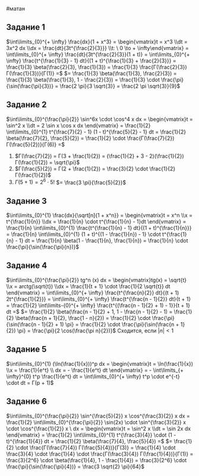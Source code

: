 #матан 
## Задание 1
$\int\limits_{0}^{+ \infty} \frac{dx}{1 + x^3} = \begin{vmatrix}t = x^3 \\dt = 3x^2 dx \\dx = \frac{dt}{3t^{\frac{2}{3}}} \\t: \ 0 \to + \infty\end{vmatrix} = \int\limits_{0}^{+ \infty} \frac{dt}{3t^{\frac{2}{3}}(1 + t)} = \int\limits_{0}^{+ \infty} \frac{t^{\frac{1}{3} - 1} dt}{(1 + t)^{\frac{1}{3} + \frac{2}{3}}} = \frac{1}{3} \beta(\frac{2}{3}, \frac{1}{3}) = \frac{1}{3} \frac{Г(\frac{2}{3}) Г(\frac{1}{3})}{Г(1)} =$
$= \frac{1}{3} \beta(\frac{1}{3}, \frac{2}{3}) = \frac{1}{3} \beta(\frac{1}{3}, 1 - \frac{2}{3}) = \frac{1}{3} \cdot \frac{\pi}{\sin(\frac{\pi}{3})} = \frac{2 \pi}{3 \sqrt{3}} = \frac{2 \pi \sqrt{3}}{9}$

## Задание 2
$\int\limits_{0}^{\frac{\pi}{2}} \sin^6x \cdot \cos^4 x dx = \begin{vmatrix}t = \sin^2 x \\dt = 2 \sin x \cos x dx \end{vmatrix} = \frac{1}{2} \int\limits_{0}^{1} t^{\frac{7}{2} - 1} (1 - t)^{\frac{5}{2} - 1} dt = \frac{1}{2} \beta(\frac{7}{2}, \frac{5}{2}) = \frac{1}{2} \cdot \frac{Г(\frac{7}{2}) Г(\frac{5}{2})}{Г(6)} =$
1) $Г(\frac{7}{2}) = Г(3 + \frac{1}{2}) = (\frac{1}{2} + 3 - 2)(\frac{1}{2}) Г(\frac{1}{2}) = \sqrt{\pi}$
2) $Г(\frac{5}{2}) = Г(2 + \frac{1}{2}) = \frac{3}{2} \cdot \frac{1}{2} Г(\frac{1}{2})$
3) $Г(5 + 1) = 2^6 \cdot 5!$
$= \frac{3 \pi}{\frac{5}{2}}$

## Задание 3
$\int\limits_{0}^{1} \frac{dx}{\sqrt[n]{1 + x^n}} = \begin{vmatrix}t = x^n \\x = t^{\frac{1}{n}} \\dx = \frac{1}{n} \cdot t^{\frac{1}{n} - 1}dt \end{vmatrix} = \frac{1}{n} \int\limits_{0}^{1} \frac{t^{\frac{1}{n} - 1} dt}{(1 + t)^{\frac{1}{n}}} = \frac{1}{n} \int\limits_{0}^{1} (1 + t)^{(1 - \frac{1}{n}) - 1} \cdot t^{\frac{1}{n} - 1} dt = \frac{1}{n} \beta(1 - \frac{1}{n}, \frac{1}{n}) = \frac{1}{n} \cdot \frac{\pi}{\sin(\frac{\pi}{n})}$

## Задание 4
$\int\limits_{0}^{\frac{\pi}{2}} tg^n (x) dx = \begin{vmatrix}tg(x) = \sqrt{t} \\x = arctg(\sqrt{t}) \\dx = \frac{1}{t + 1} \cdot \frac{1}{2 \sqrt{t}} dt \end{vmatrix} = \int\limits_{0}^{+ \infty} \frac{t^{\frac{n}{2}} dt}{(t + 1) 2t^{\frac{1}{2}}} = \int\limits_{0}^{+ \infty} \frac{t^{\frac{n - 1}{2}} dt}{t + 1} = \frac{1}{2} \int\limits-{0}^{+ \infty} \frac{t^{(\frac{n - 1}{2} + 1) - 1}}{t + 1} dt =$
$= \frac{1}{2} \beta(\frac{n - 1}{2} + 1, 1 - \frac{n - 1}{2} - 1) = \frac{1}{2} \beta(\frac{n + 1}{2}, \frac{1 - n}{2}) = \frac{1}{2} \cdot \frac{\pi}{\sin(\frac{n - 1}{2} + 1) \pi} = \frac{1}{2} \cdot \frac{\pi}{\sin(\frac{n + 1}{2}) \pi} = \frac{\pi}{2 \cos(\frac{\pi n}{2})}$
Сходится, если $|n| < 1$

## Задание 5
$\int\limits_{0}^{1} (\ln(\frac{1}{x}))^p dx = \begin{vmatrix}t = \ln(\frac{1}{x}) \\x = \frac{1}{e^t} \\ dx = - \frac{1}{e^t} dt \end{vmatrix} = - \int\limits_{+ \infty}^{0} t^p \frac{1}{e^t} dt = \int\limits_{0}^{+ \infty} t^p \cdot e^{-t} \cdot dt = Г(p + 1)$

## Задание 6
$\int\limits_{0}^{\frac{\pi}{2}} \sin^{\frac{5}{2}} x \cos^{\frac{3}{2}} x dx = \frac{1}{2} \int\limits_{0}^{\frac{\pi}{2}} \sin(2x) \cdot \sin^{\frac{3}{2}} x \cdot \cos^{\frac{1}{2}} x \ dx = \begin{vmatrix}t = \sin^2 x \\dt = \sin 2x dx \end{vmatrix} = \frac{1}{2} \int\limits_{0}^{1} t^{\frac{3}{4}} \cdot (1 - t)^{\frac{1}{4}} dt = \frac{1}{2} \beta(\frac{7}{4}, \frac{5}{4}) =$
$= \frac{1}{2} \cdot \frac{Г(\frac{7}{4}) Г(\frac{5}{4})}{Г(3)} = \frac{1}{4} \cdot \frac{3}{4} \cdot \frac{1}{4} \cdot \frac{Г(\frac{3}{4}) Г(\frac{1}{4})}{Г(1)} = \frac{3}{2^6} \cdot \beta(\frac{1}{4}, 1 - \frac{1}{4}) = \frac{3}{2^6} \cdot \frac{\pi}{\sin(\frac{\pi}{4})} = \frac{3 \sqrt{2} \pi}{64}$